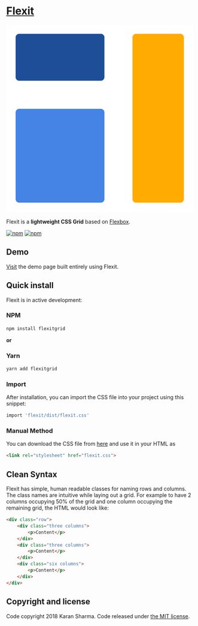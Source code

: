 # [Flexit](https://mrkaran.com/flexit/)
![Logo](static/images/logo.png "Flexit")

Flexit is a **lightweight CSS Grid** based on [Flexbox](https://www.w3.org/TR/css-flexbox-1/#intro).

[![npm](https://img.shields.io/npm/v/flexitgrid.svg)][npm-link]
[![npm](https://img.shields.io/npm/dm/flexitgrid.svg)][npm-link]

## Demo

[Visit](https://mrkaran.com/flexit/) the demo page built entirely using Flexit.


## Quick install

Flexit is in active development:

### NPM

```sh
npm install flexitgrid
```

**or**

### Yarn

```sh
yarn add flexitgrid
```

### Import
After installation, you can import the CSS file into your project using this snippet:

```sh
import 'flexit/dist/flexit.css'
```

### Manual Method

You can download the CSS file from [here](https://github.com/mr-karan/flexit/blob/master/dist/flexit.css) and use it in your HTML as
```html
<link rel="stylesheet" href="flexit.css">
```


## Clean Syntax

Flexit has simple, human readable classes for naming rows and columns. The class names are intuitive while laying out a grid. For example to
have 2 columns occupying 50% of the grid and one column occupying the remaining grid, the HTML would look like:

```html
<div class="row">
    <div class="three columns">
        <p>Content</p>
    </div>
    <div class="three columns">
        <p>Content</p>
    </div>
    <div class="six columns">
        <p>Content</p>
    </div>
</div>
```


## Copyright and license

Code copyright 2018 Karan Sharma. Code released under [the MIT license](https://github.com/mr-karan/flexit/blob/master/LICENSE).

[npm-link]: https://www.npmjs.com/package/flexitgrid

